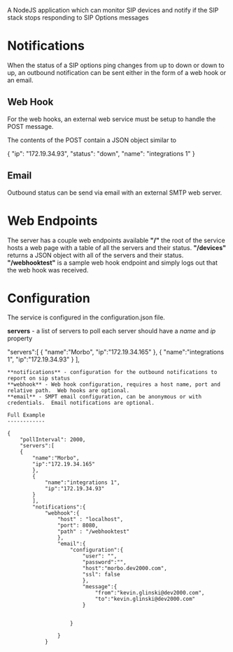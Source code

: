 A NodeJS application which can monitor SIP devices and notify if the SIP stack stops responding to SIP Options messages

Notifications
=============
When the status of a SIP options ping changes from up to down or down to up, an outbound notification can be sent either in the form of a web hook or an email.  

Web Hook
--------

For the web hooks, an external web service must be setup to handle the POST message.

The contents of the POST contain a JSON object similar to

{
    "ip": "172.19.34.93",
    "status": "down",
    "name": "integrations 1"
}

Email
-----
Outbound status can be send via email with an external SMTP web server.

Web Endpoints
=============
The server has a couple web endpoints available
**"/"** the root of the service hosts a web page with a table of all the servers and their status.
**"/devices"** returns a JSON object with all of the servers and their status.
**"/webhooktest"** is a sample web hook endpoint and simply logs out that the web hook was received.

Configuration
=============
The service is configured in the configuration.json file.

**servers** - a list of servers to poll each server should have a *name* and *ip* property

"servers":[
{
    "name":"Morbo",
    "ip":"172.19.34.165"
    },
    {
        "name":"integrations 1",
        "ip":"172.19.34.93"
    }
    ],

    **notifications** - configuration for the outbound notifications to report on sip status
    **webhook** - Web hook configuration, requires a host name, port and relative path.  Web hooks are optional.
    **email** - SMPT email configuration, can be anonymous or with credentials.  Email notifications are optional.

    Full Example
    ------------

    {
        "pollInterval": 2000,
        "servers":[
        {
            "name":"Morbo",
            "ip":"172.19.34.165"
            },
            {
                "name":"integrations 1",
                "ip":"172.19.34.93"
            }
            ],
            "notifications":{
                "webhook":{
                    "host" : "localhost",
                    "port": 8080,
                    "path" : "/webhooktest"
                    },
                    "email":{
                        "configuration":{
                            "user": "",
                            "password":"",
                            "host":"morbo.dev2000.com",
                            "ssl": false
                            },
                            "message":{
                                "from":"kevin.glinski@dev2000.com",
                                "to":"kevin.glinski@dev2000.com"
                            }


                        }

                    }
                }
